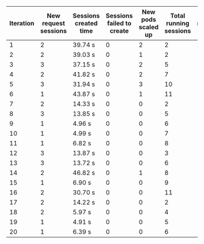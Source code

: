 | Iteration | New request sessions | Sessions created time | Sessions failed to create | New pods scaled up | Total running sessions | Total running pods | Max sessions per pod | Gaps | Sessions closed |
| --------- | -------------------- | --------------------- | ------------------------- | ------------------ | ---------------------- | ------------------ | -------------------- | ---- | --------------- |
| 1         | 2                    | 39.74 s               | 0                         | 2                  | 2                      | 2                  | 1                    | 0    | 2               |
| 2         | 2                    | 39.03 s               | 0                         | 1                  | 2                      | 3                  | 1                    | 1    | 0               |
| 3         | 3                    | 37.15 s               | 0                         | 2                  | 5                      | 5                  | 1                    | 0    | 0               |
| 4         | 2                    | 41.82 s               | 0                         | 2                  | 7                      | 7                  | 1                    | 0    | 0               |
| 5         | 3                    | 31.94 s               | 0                         | 3                  | 10                     | 10                 | 1                    | 0    | 0               |
| 6         | 1                    | 43.87 s               | 0                         | 1                  | 11                     | 11                 | 1                    | 0    | 11              |
| 7         | 2                    | 14.33 s               | 0                         | 0                  | 2                      | 11                 | 1                    | 9    | 0               |
| 8         | 3                    | 13.85 s               | 0                         | 0                  | 5                      | 11                 | 1                    | 6    | 0               |
| 9         | 1                    | 4.96 s                | 0                         | 0                  | 6                      | 11                 | 1                    | 5    | 0               |
| 10        | 1                    | 4.99 s                | 0                         | 0                  | 7                      | 11                 | 1                    | 4    | 0               |
| 11        | 1                    | 6.82 s                | 0                         | 0                  | 8                      | 11                 | 1                    | 3    | 8               |
| 12        | 3                    | 13.87 s               | 0                         | 0                  | 3                      | 11                 | 1                    | 8    | 0               |
| 13        | 3                    | 13.72 s               | 0                         | 0                  | 6                      | 11                 | 1                    | 5    | 0               |
| 14        | 2                    | 46.82 s               | 0                         | 1                  | 8                      | 12                 | 1                    | 4    | 0               |
| 15        | 1                    | 6.90 s                | 0                         | 0                  | 9                      | 12                 | 1                    | 3    | 0               |
| 16        | 2                    | 30.70 s               | 0                         | 0                  | 11                     | 12                 | 1                    | 1    | 11              |
| 17        | 2                    | 14.22 s               | 0                         | 0                  | 2                      | 12                 | 1                    | 10   | 0               |
| 18        | 2                    | 5.97 s                | 0                         | 0                  | 4                      | 12                 | 1                    | 8    | 0               |
| 19        | 1                    | 4.91 s                | 0                         | 0                  | 5                      | 12                 | 1                    | 7    | 0               |
| 20        | 1                    | 6.39 s                | 0                         | 0                  | 6                      | 12                 | 1                    | 6    | 0               |